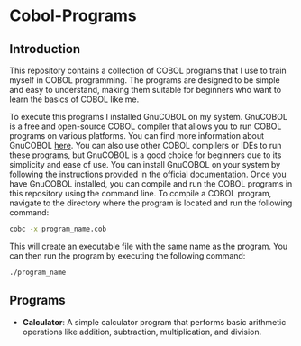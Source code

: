 # Cobol-Programs

## Introduction

This repository contains a collection of COBOL programs that I use to train myself in COBOL programming. The programs are designed to be simple and easy to understand, making them suitable for beginners who want to learn the basics of COBOL like me.

To execute this programs I installed GnuCOBOL on my system. GnuCOBOL is a free and open-source COBOL compiler that allows you to run COBOL programs on various platforms. You can find more information about GnuCOBOL [here](https://gnucobol.sourceforge.io/).
You can also use other COBOL compilers or IDEs to run these programs, but GnuCOBOL is a good choice for beginners due to its simplicity and ease of use.
You can install GnuCOBOL on your system by following the instructions provided in the official documentation. Once you have GnuCOBOL installed, you can compile and run the COBOL programs in this repository using the command line.
To compile a COBOL program, navigate to the directory where the program is located and run the following command:

```bash
cobc -x program_name.cob
```
This will create an executable file with the same name as the program. You can then run the program by executing the following command:

```bash
./program_name
```

## Programs

- **Calculator**: A simple calculator program that performs basic arithmetic operations like addition, subtraction, multiplication, and division.
